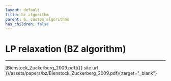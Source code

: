 ```yaml
---
layout: default
title: bz algorithm
parent: 6. custom algorithms
has_children: false
---
```


# LP relaxation (BZ algorithm)
--------

[Bienstock_Zuckerberg_2009.pdf]({{ site.url }}/assets/papers/bz/Bienstock_Zuckerberg_2009.pdf){:target="_blank"}
